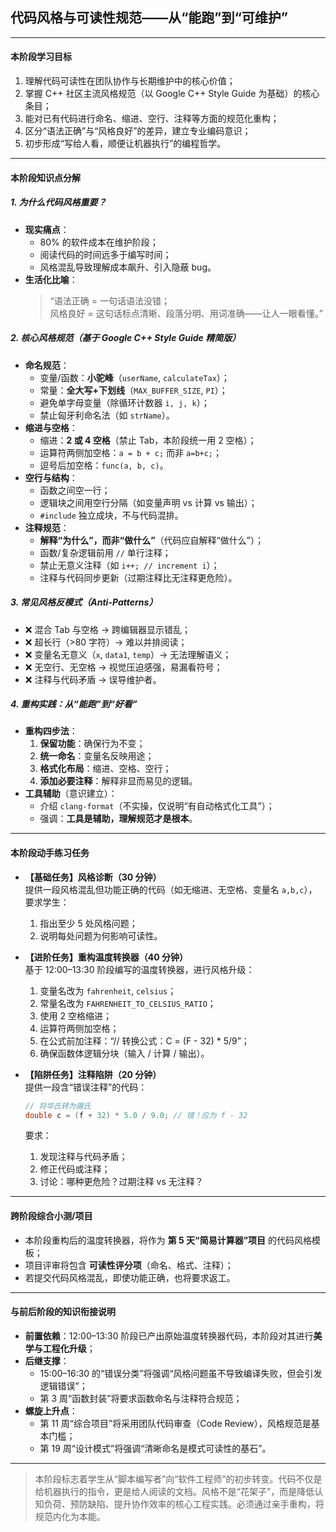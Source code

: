 ## **代码风格与可读性规范——从“能跑”到“可维护”**

---

#### **本阶段学习目标**  
1. 理解代码可读性在团队协作与长期维护中的核心价值；  
2. 掌握 C++ 社区主流风格规范（以 Google C++ Style Guide 为基础）的核心条目；  
3. 能对已有代码进行命名、缩进、空行、注释等方面的规范化重构；  
4. 区分“语法正确”与“风格良好”的差异，建立专业编码意识；  
5. 初步形成“写给人看，顺便让机器执行”的编程哲学。

---

#### **本阶段知识点分解**

##### 1. **为什么代码风格重要？**
- **现实痛点**：  
  - 80% 的软件成本在维护阶段；  
  - 阅读代码的时间远多于编写时间；  
  - 风格混乱导致理解成本飙升、引入隐蔽 bug。
- **生活化比喻**：  
  > “语法正确 = 一句话语法没错；  
  > 风格良好 = 这句话标点清晰、段落分明、用词准确——让人一眼看懂。”

##### 2. **核心风格规范（基于 Google C++ Style Guide 精简版）**
- **命名规范**：
  - 变量/函数：**小驼峰**（`userName`, `calculateTax`）；  
  - 常量：**全大写+下划线**（`MAX_BUFFER_SIZE`, `PI`）；  
  - 避免单字母变量（除循环计数器 `i, j, k`）；  
  - 禁止匈牙利命名法（如 `strName`）。
- **缩进与空格**：
  - 缩进：**2 或 4 空格**（禁止 Tab，本阶段统一用 2 空格）；  
  - 运算符两侧加空格：`a = b + c;` 而非 `a=b+c;`；  
  - 逗号后加空格：`func(a, b, c)`。
- **空行与结构**：
  - 函数之间空一行；  
  - 逻辑块之间用空行分隔（如变量声明 vs 计算 vs 输出）；  
  - `#include` 独立成块，不与代码混排。
- **注释规范**：
  - **解释“为什么”，而非“做什么”**（代码应自解释“做什么”）；  
  - 函数/复杂逻辑前用 `//` 单行注释；  
  - 禁止无意义注释（如 `i++; // increment i`）；  
  - 注释与代码同步更新（过期注释比无注释更危险）。

##### 3. **常见风格反模式（Anti-Patterns）**
- ❌ 混合 Tab 与空格 → 跨编辑器显示错乱；  
- ❌ 超长行（>80 字符）→ 难以并排阅读；  
- ❌ 变量名无意义（`x`, `data1`, `temp`）→ 无法理解语义；  
- ❌ 无空行、无空格 → 视觉压迫感强，易漏看符号；  
- ❌ 注释与代码矛盾 → 误导维护者。

##### 4. **重构实践：从“能跑”到“好看”**
- **重构四步法**：  
  1. **保留功能**：确保行为不变；  
  2. **统一命名**：变量名反映用途；  
  3. **格式化布局**：缩进、空格、空行；  
  4. **添加必要注释**：解释非显而易见的逻辑。
- **工具辅助**（意识建立）：  
  - 介绍 `clang-format`（不实操，仅说明“有自动格式化工具”）；  
  - 强调：**工具是辅助，理解规范才是根本**。

---

#### **本阶段动手练习任务**

- **【基础任务】风格诊断（30 分钟）**  
  提供一段风格混乱但功能正确的代码（如无缩进、无空格、变量名 `a,b,c`），要求学生：  
  1. 指出至少 5 处风格问题；  
  2. 说明每处问题为何影响可读性。

- **【进阶任务】重构温度转换器（40 分钟）**  
  基于 12:00–13:30 阶段编写的温度转换器，进行风格升级：  
  1. 变量名改为 `fahrenheit`, `celsius`；  
  2. 常量名改为 `FAHRENHEIT_TO_CELSIUS_RATIO`；  
  3. 使用 2 空格缩进；  
  4. 运算符两侧加空格；  
  5. 在公式前加注释：“// 转换公式：C = (F - 32) * 5/9”；  
  6. 确保函数体逻辑分块（输入 / 计算 / 输出）。

- **【陷阱任务】注释陷阱（20 分钟）**  
  提供一段含“错误注释”的代码：
  ```cpp
  // 将华氏转为摄氏
  double c = (f + 32) * 5.0 / 9.0; // 错！应为 f - 32
  ```
  要求：  
  1. 发现注释与代码矛盾；  
  2. 修正代码或注释；  
  3. 讨论：哪种更危险？过期注释 vs 无注释？

---

#### **跨阶段综合小测/项目**  
- 本阶段重构后的温度转换器，将作为 **第 5 天“简易计算器”项目** 的代码风格模板；  
- 项目评审将包含 **可读性评分项**（命名、格式、注释）；  
- 若提交代码风格混乱，即使功能正确，也将要求返工。

---

#### **与前后阶段的知识衔接说明**

- **前置依赖**：12:00–13:30 阶段已产出原始温度转换器代码，本阶段对其进行**美学与工程化升级**；  
- **后继支撑**：  
  - 15:00–16:30 的“错误分类”将强调“风格问题虽不导致编译失败，但会引发逻辑错误”；  
  - 第 3 周“函数封装”将要求函数命名与注释符合规范；  
- **螺旋上升点**：  
  - 第 11 周“综合项目”将采用团队代码审查（Code Review），风格规范是基本门槛；  
  - 第 19 周“设计模式”将强调“清晰命名是模式可读性的基石”。

--- 

> 本阶段标志着学生从“脚本编写者”向“软件工程师”的初步转变。代码不仅是给机器执行的指令，更是给人阅读的文档。风格不是“花架子”，而是降低认知负荷、预防缺陷、提升协作效率的核心工程实践。必须通过亲手重构，将规范内化为本能。